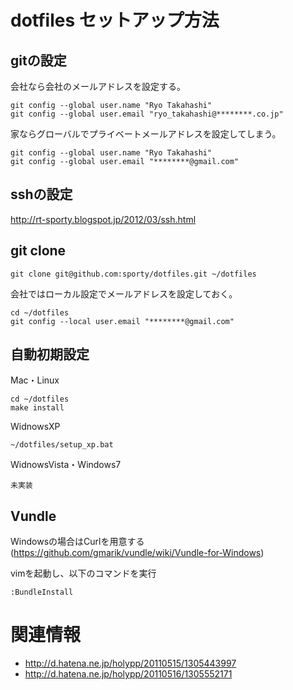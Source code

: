dotfiles セットアップ方法
================================================

gitの設定
---------

会社なら会社のメールアドレスを設定する。

```
git config --global user.name "Ryo Takahashi"
git config --global user.email "ryo_takahashi@********.co.jp"
```

家ならグローバルでプライベートメールアドレスを設定してしまう。

```
git config --global user.name "Ryo Takahashi"
git config --global user.email "********@gmail.com"
```

sshの設定
---------

http://rt-sporty.blogspot.jp/2012/03/ssh.html


git clone
---------

```
git clone git@github.com:sporty/dotfiles.git ~/dotfiles
```

会社ではローカル設定でメールアドレスを設定しておく。

```
cd ~/dotfiles
git config --local user.email "********@gmail.com"
```

自動初期設定
---------

Mac・Linux

```
cd ~/dotfiles
make install
```

WidnowsXP

```
~/dotfiles/setup_xp.bat
```

WidnowsVista・Windows7

```
未実装
```

Vundle
---------
Windowsの場合はCurlを用意する (https://github.com/gmarik/vundle/wiki/Vundle-for-Windows)

vimを起動し、以下のコマンドを実行

```
:BundleInstall
```

関連情報
=================

* http://d.hatena.ne.jp/holypp/20110515/1305443997
* http://d.hatena.ne.jp/holypp/20110516/1305552171

